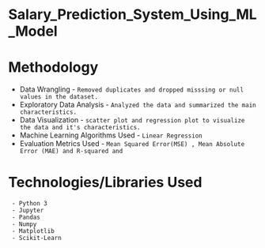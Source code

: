 # Salary_Prediction_System_Using_ML_Model




# Methodology

 - Data Wrangling - `Removed duplicates and dropped misssing or null values in the dataset.`
 - Exploratory Data Analysis - `Analyzed the data and summarized the main characteristics.`
 - Data Visualization - `scatter plot and regression plot to visualize the data and it's characteristics.`
 - Machine Learning Algorithms Used - `Linear Regression `
 - Evaluation Metrics Used - `Mean Squared Error(MSE) , Mean Absolute Error (MAE) and R-squared and `




# Technologies/Libraries Used
``` 
 - Python 3
 - Jupyter
 - Pandas
 - Numpy
 - Matplotlib
 - Scikit-Learn
 ```
